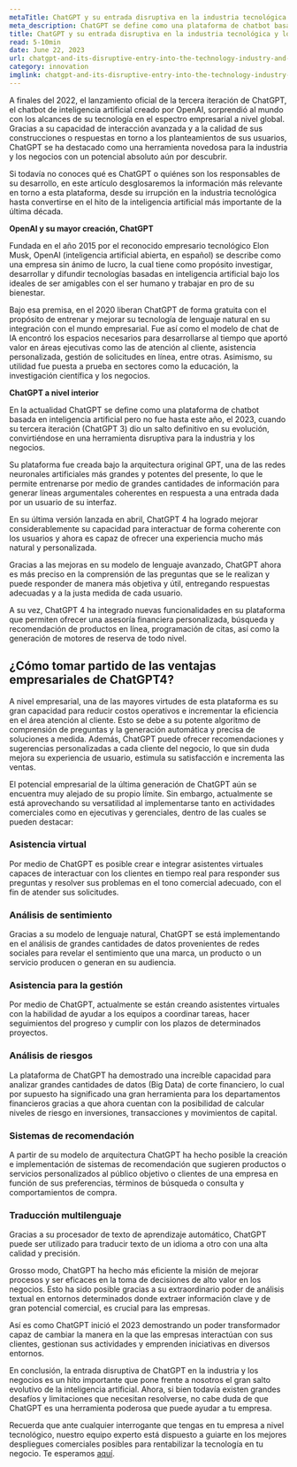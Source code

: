 ```yaml
---
metaTitle: ChatGPT y su entrada disruptiva en la industria tecnológica y los negocios
meta_description: ChatGPT se define como una plataforma de chatbot basada en inteligencia artificial pero no fue hasta este año, el 2023, cuando su tercera iteración (ChatGPT 3) dio un salto definitivo en su evolución, convirtiéndose en una herramienta disruptiva para la industria y los negocios.
title: ChatGPT y su entrada disruptiva en la industria tecnológica y los negocios of 2023
read: 5-10min
date: June 22, 2023
url: chatgpt-and-its-disruptive-entry-into-the-technology-industry-and-business
category: innovation
imglink: chatgpt-and-its-disruptive-entry-into-the-technology-industry-and-business.jpg
---
```


A finales del 2022, el lanzamiento oficial de la tercera iteración de ChatGPT, el chatbot de inteligencia artificial creado por OpenAI, sorprendió al mundo con los alcances de su tecnología en el espectro empresarial a nivel global. Gracias a su capacidad de interacción avanzada y a la calidad de sus construcciones o respuestas en torno a los planteamientos de sus usuarios, ChatGPT se ha destacado como una herramienta novedosa para la industria y los negocios con un potencial absoluto aún por descubrir.

Si todavía no conoces qué es ChatGPT o quiénes son los responsables de su desarrollo, en este artículo desglosaremos la información más relevante en torno a esta plataforma, desde su irrupción en la industria tecnológica hasta convertirse en el hito de la inteligencia artificial más importante de la última década.

**OpenAI y su mayor creación, ChatGPT**

Fundada en el año 2015 por el reconocido empresario tecnológico Elon Musk, OpenAI (inteligencia artificial abierta, en español) se describe como una empresa sin ánimo de lucro, la cual tiene como propósito investigar, desarrollar y difundir tecnologías basadas en inteligencia artificial bajo los ideales de ser amigables con el ser humano y trabajar en pro de su bienestar.

Bajo esa premisa, en el 2020 liberan ChatGPT de forma gratuita con el propósito de entrenar y mejorar su tecnología de lenguaje natural en su integración con el mundo empresarial. Fue así como el modelo de chat de IA encontró los espacios necesarios para desarrollarse al tiempo que aportó valor en áreas ejecutivas como las de atención al cliente, asistencia personalizada, gestión de solicitudes en línea, entre otras. Asimismo, su utilidad fue puesta a prueba en sectores como la educación, la investigación científica y los negocios.

**ChatGPT a nivel interior**

En la actualidad ChatGPT se define como una plataforma de chatbot basada en inteligencia artificial pero no fue hasta este año, el 2023, cuando su tercera iteración (ChatGPT 3) dio un salto definitivo en su evolución, convirtiéndose en una herramienta disruptiva para la industria y los negocios.

Su plataforma fue creada bajo la arquitectura original GPT, una de las redes neuronales artificiales más grandes y potentes del presente, lo que le permite entrenarse por medio de grandes cantidades de información para generar líneas argumentales coherentes en respuesta a una entrada dada por un usuario de su interfaz.

En su última versión lanzada en abril, ChatGPT 4 ha logrado mejorar considerablemente su capacidad para interactuar de forma coherente con los usuarios y ahora es capaz de ofrecer una experiencia mucho más natural y personalizada.

Gracias a las mejoras en su modelo de lenguaje avanzado, ChatGPT ahora es más preciso en la comprensión de las preguntas que se le realizan y puede responder de manera más objetiva y útil, entregando respuestas adecuadas y a la justa medida de cada usuario.

A su vez, ChatGPT 4 ha integrado nuevas funcionalidades en su plataforma que permiten ofrecer una asesoría financiera personalizada, búsqueda y recomendación de productos en línea, programación de citas, así como la generación de motores de reserva de todo nivel.

## ¿Cómo tomar partido de las ventajas empresariales de ChatGPT4?

A nivel empresarial, una de las mayores virtudes de esta plataforma es su gran capacidad para reducir costos operativos e incrementar la eficiencia en el área atención al cliente. Esto se debe a su potente algoritmo de comprensión de preguntas y la generación automática y precisa de soluciones a medida. Además, ChatGPT puede ofrecer recomendaciones y sugerencias personalizadas a cada cliente del negocio, lo que sin duda mejora su experiencia de usuario, estimula su satisfacción e incrementa las ventas.

El potencial empresarial de la última generación de ChatGPT aún se encuentra muy alejado de su propio límite. Sin embargo, actualmente se está aprovechando su versatilidad al implementarse tanto en actividades comerciales como en ejecutivas y gerenciales, dentro de las cuales se pueden destacar:

### Asistencia virtual

Por medio de ChatGPT es posible crear e integrar asistentes virtuales capaces de interactuar con los clientes en tiempo real para responder sus preguntas y resolver sus problemas en el tono comercial adecuado, con el fin de atender sus solicitudes.

### Análisis de sentimiento

Gracias a su modelo de lenguaje natural, ChatGPT se está implementando en el análisis de grandes cantidades de datos provenientes de redes sociales para revelar el sentimiento que una marca, un producto o un servicio producen o generan en su audiencia.

### Asistencia para la gestión

Por medio de ChatGPT, actualmente se están creando asistentes virtuales con la habilidad de ayudar a los equipos a coordinar tareas, hacer seguimientos del progreso y cumplir con los plazos de determinados proyectos.

### Análisis de riesgos

La plataforma de ChatGPT ha demostrado una increíble capacidad para analizar grandes cantidades de datos (Big Data) de corte financiero, lo cual por supuesto ha significado una gran herramienta para los departamentos financieros gracias a que ahora cuentan con la posibilidad de calcular niveles de riesgo en inversiones, transacciones y movimientos de capital.

### Sistemas de recomendación

A partir de su modelo de arquitectura ChatGPT ha hecho posible la creación e implementación de sistemas de recomendación que sugieren productos o servicios personalizados al público objetivo o clientes de una empresa en función de sus preferencias, términos de búsqueda o consulta y comportamientos de compra.

### Traducción multilenguaje

Gracias a su procesador de texto de aprendizaje automático, ChatGPT puede ser utilizado para traducir texto de un idioma a otro con una alta calidad y precisión.

Grosso modo, ChatGPT ha hecho más eficiente la misión de mejorar procesos y ser eficaces en la toma de decisiones de alto valor en los negocios. Esto ha sido posible gracias a su extraordinario poder de análisis textual en entornos determinados donde extraer información clave y de gran potencial comercial, es crucial para las empresas.

Así es como ChatGPT inició el 2023 demostrando un poder transformador capaz de cambiar la manera en la que las empresas interactúan con sus clientes, gestionan sus actividades y emprenden iniciativas en diversos entornos.

En conclusión, la entrada disruptiva de ChatGPT en la industria y los negocios es un hito importante que pone frente a nosotros el gran salto evolutivo de la inteligencia artificial. Ahora, si bien todavía existen grandes desafíos y limitaciones que necesitan resolverse, no cabe duda de que ChatGPT es una herramienta poderosa que puede ayudar a tu empresa.

Recuerda que ante cualquier interrogante que tengas en tu empresa a nivel tecnológico, nuestro equipo experto está dispuesto a guiarte en los mejores despliegues comerciales posibles para rentabilizar la tecnología en tu negocio. Te esperamos [aquí](https://www.dreamcodesoft.com/es/services).
